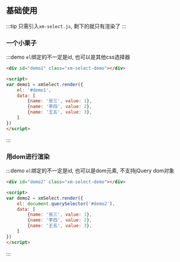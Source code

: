 ## 基础使用

:::tip
只需引入`xm-select.js`, 剩下的就只有渲染了
:::


### 一个小栗子

:::demo `el`绑定的不一定是id, 也可以是其他css选择器
```html
<div id="demo1" class="xm-select-demo"></div>

<script>
var demo1 = xmSelect.render({
	el: '#demo1', 
	data: [
		{name: '张三', value: 1},
		{name: '李四', value: 2},
		{name: '王五', value: 3},
	]
})
</script>
```
:::


### 用dom进行渲染

:::demo `el`绑定的不一定是id, 也可以是dom元素, 不支持jQuery dom对象
```html
<div id="demo2" class="xm-select-demo"></div>

<script>
var demo2 = xmSelect.render({
	el: document.querySelector('#demo2'), 
	data: [
		{name: '张三', value: 1},
		{name: '李四', value: 2},
		{name: '王五', value: 3},
	]
})
</script>
```
:::
